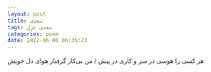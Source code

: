 ```yaml
---
layout: post
title: سعدی
tags: سعدی غزل
categories: poem
date: 2022-06-06 06:35:23
---
```


هر کسی را هوسی در سر و کاری در پیش / من بی‌کار گرفتار هوای دل خویش

